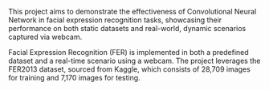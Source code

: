 This project aims to demonstrate the effectiveness of Convolutional Neural Network in facial expression recognition tasks, showcasing their performance on both static datasets and real-world, dynamic scenarios captured via webcam.

Facial Expression Recognition (FER) is implemented in both a predefined dataset and a real-time scenario using a webcam. The project leverages the FER2013 dataset, sourced from Kaggle, which consists of 28,709 images for training and 7,170 images for testing.
